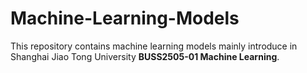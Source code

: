 # Machine-Learning-Models
This repository contains machine learning models mainly introduce in Shanghai Jiao Tong University **BUSS2505-01 Machine Learning**.
